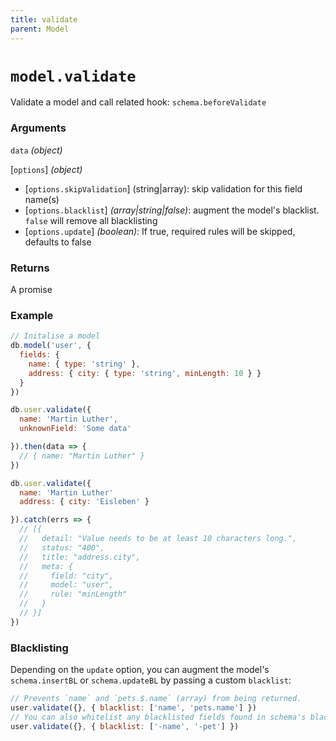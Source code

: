 ```yaml
---
title: validate
parent: Model
---
```


# `model.validate`

Validate a model and call related hook: `schema.beforeValidate`


### Arguments

`data` *(object)*

[`options`] *(object)*

- [`options.skipValidation`] (string\|array): skip validation for this field name(s)
- [`options.blacklist`] *(array\|string\|false)*: augment the model's blacklist. `false` will remove all blacklisting
- [`options.update`] *(boolean)*: If true, required rules will be skipped, defaults to false

### Returns

A promise

### Example

```js
// Initalise a model
db.model('user', {
  fields: {
    name: { type: 'string' },
    address: { city: { type: 'string', minLength: 10 } }
  }
})

db.user.validate({
  name: 'Martin Luther',
  unknownField: 'Some data'

}).then(data => {
  // { name: "Martin Luther" }
})

db.user.validate({
  name: 'Martin Luther'
  address: { city: 'Eisleben' }

}).catch(errs => {
  // [{
  //   detail: "Value needs to be at least 10 characters long.",
  //   status: "400",
  //   title: "address.city",
  //   meta: {
  //     field: "city",
  //     model: "user",
  //     rule: "minLength"
  //   }
  // }]
})

```
### Blacklisting

Depending on the `update` option, you can augment the model's `schema.insertBL` or `schema.updateBL` by passing a custom `blacklist`:

```js
// Prevents `name` and `pets.$.name` (array) from being returned.
user.validate({}, { blacklist: ['name', 'pets.name'] })
// You can also whitelist any blacklisted fields found in schema's blacklist
user.validate({}, { blacklist: ['-name', '-pet'] })
```
